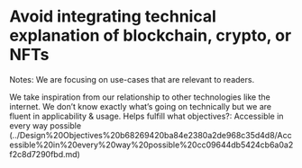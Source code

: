 # Avoid integrating technical explanation of blockchain, crypto, or NFTs

Notes: We are focusing on use-cases that are relevant to readers. 

We take inspiration from our relationship to other technologies like the internet. We don’t know exactly what’s going on technically but we are fluent in applicability & usage.
Helps fulfill what objectives?: Accessible in every way possible (../Design%20Objectives%20b68269420ba84e2380a2de968c35d4d8/Accessible%20in%20every%20way%20possible%20cc09644db5424cb6a0a2f2c8d7290fbd.md)